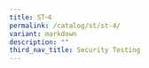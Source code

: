 ```yaml
---
title: ST᠆4
permalink: /catalog/st/st-4/
variant: markdown
description: ""
third_nav_title: Security Testing
---
```

